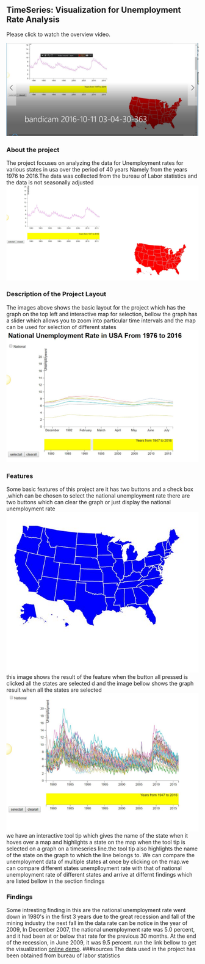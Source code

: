 ## TimeSeries: Visualization for Unemployment Rate Analysis
Please click to watch the overview video.

[![ScreenShot](https://github.com/naimishamanikonda/visualization/blob/master/video.jpg)](https://github.com/naimishamanikonda/visualization/blob/master/video.mp4)
### About the project
The project focuses on analyzing the data for Unemployment rates for various states in usa over the period of 40 years 
Namely from the years 1976 to 2016.The data was collected from the bureau of Labor statistics and the data is not seasonally adjusted
![ScreenShot](https://github.com/naimishamanikonda/visualization/blob/master/basic%20visualization.JPG)
### Description of the Project Layout
The images above  shows the basic layout for the project which has the graph on the top left and interactive map for selection, bellow the graph has a slider which allows you to zoom into particular time intervals and the map can be used for selection
of different states
![ScreenShot](https://github.com/naimishamanikonda/visualization/blob/master/zoom.JPG)
### Features
Some  basic features of this project are it has two buttons and a check box ,which can be chosen to select the national unemployment rate there are two buttons which can clear the graph or just display the national unemployment rate
![ScreenShot](https://github.com/naimishamanikonda/visualization/blob/master/all%20states.JPG)this image shows the result of the feature  when the button all pressed is clicked all the states are selected d and the image bellow shows the graph result when all the states are selected
![ScreenShot](https://github.com/naimishamanikonda/visualization/blob/master/graphs.JPG)
we have an interactive tool tip which gives the name of the state when it hoves over a map and highlights a state on the map when the tool tip is selected on a graph on a timeseries line.the tool tip also highlights the name of the state on the graph to which the line belongs to. We can compare the unemployment data of multiple states  at once by clicking on the map.we can compare different states unemplloyment rate with that of national unemployment rate of different states and arrive at differnt findings which are listed bellow in the section findings
### Findings
Some intresting finding in this are the national unemployment rate went down in 1980's in the first 3 years due to the great recession and fall of the mining industry the next fall im the data rate can be notice in the year of 2009,
In December 2007, the national unemployment rate was 5.0 percent, and it had been at or below that rate for the previous 30 months. At the end of the recession, in June 2009, it was 9.5 percent. run the link bellow to get the visualization
[online demo](https://naimishamanikonda.github.io/combined.html).
###sources
The data used in the project has been obtained from bureau of labor statistics 



